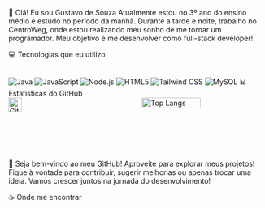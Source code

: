 👋 Olá! Eu sou Gustavo de Souza
Atualmente estou no 3º ano do ensino médio e estudo no período da manhã. Durante a tarde e noite, trabalho no CentroWeg, onde estou realizando meu sonho de me tornar um programador. Meu objetivo é me desenvolver como full-stack developer!

💻 Tecnologias que eu utilizo
<div style="display: inline-block"><br> <img alt="Java" src="https://img.shields.io/badge/Java-ED8B00?style=for-the-badge&logo=openjdk&logoColor=white"/> <img alt="JavaScript" src="https://img.shields.io/badge/JavaScript-F7DF1E?style=for-the-badge&logo=javascript&logoColor=black"/> <img alt="Node.js" src="https://img.shields.io/badge/Node.js-43853D?style=for-the-badge&logo=node.js&logoColor=white"/> <img alt="HTML5" src="https://img.shields.io/badge/HTML5-E34F26?style=for-the-badge&logo=html5&logoColor=white"/> <img alt="Tailwind CSS" src="https://img.shields.io/badge/Tailwind_CSS-38B2AC?style=for-the-badge&logo=tailwind-css&logoColor=white"/> <img alt="MySQL" src="https://img.shields.io/badge/MySQL-005C84?style=for-the-badge&logo=mysql&logoColor=white"/> </div>
📊 Estatísticas do GitHub
<div style="display: flex; justify-content: space-between;"> <a href="https://git.io/streak-stats"><img src="https://streak-stats.demolab.com?user=gstSenai&theme=dark" alt="GitHub Streak" width="48%"/></a> <img src="https://github-readme-stats.vercel.app/api/top-langs/?username=gstSenai&layout=compact&theme=dark" alt="Top Langs" width="48%"> </div>
🚀 Seja bem-vindo ao meu GitHub!
Aproveite para explorar meus projetos! Fique à vontade para contribuir, sugerir melhorias ou apenas trocar uma ideia. Vamos crescer juntos na jornada do desenvolvimento!

☕ Onde me encontrar


